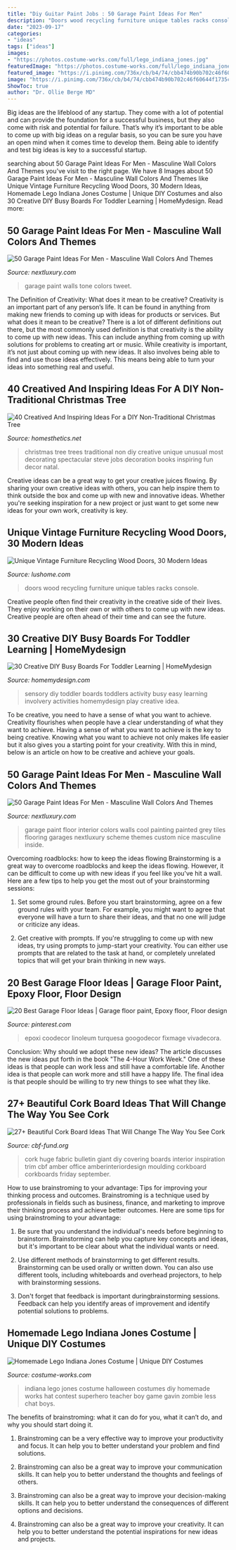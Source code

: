 ```yaml
---
title: "Diy Guitar Paint Jobs : 50 Garage Paint Ideas For Men"
description: "Doors wood recycling furniture unique tables racks console"
date: "2023-09-17"
categories:
- "ideas"
tags: ["ideas"]
images:
- "https://photos.costume-works.com/full/lego_indiana_jones.jpg"
featuredImage: "https://photos.costume-works.com/full/lego_indiana_jones.jpg"
featured_image: "https://i.pinimg.com/736x/cb/b4/74/cbb474b90b702c46f60644f1735cc072.jpg"
image: "https://i.pinimg.com/736x/cb/b4/74/cbb474b90b702c46f60644f1735cc072.jpg"
ShowToc: true
author: "Dr. Ollie Berge MD"
---
```



Big ideas are the lifeblood of any startup. They come with a lot of potential and can provide the foundation for a successful business, but they also come with risk and potential for failure. That’s why it’s important to be able to come up with big ideas on a regular basis, so you can be sure you have an open mind when it comes time to develop them. Being able to identify and test big ideas is key to a successful startup.

	

		
searching about 50 Garage Paint Ideas For Men - Masculine Wall Colors And Themes you've visit to the right page. We have 8 Images about 50 Garage Paint Ideas For Men - Masculine Wall Colors And Themes like Unique Vintage Furniture Recycling Wood Doors, 30 Modern Ideas, Homemade Lego Indiana Jones Costume | Unique DIY Costumes and also 30 Creative DIY Busy Boards For Toddler Learning | HomeMydesign. Read more:
		
    
## 50 Garage Paint Ideas For Men - Masculine Wall Colors And Themes

<img loading=lazy src="http://nextluxury.com/wp-content/uploads/two-tone-paint-garage-walls-with-white-strip-in-middle.jpg" onerror="this.onerror=null;this.src='https://tse4.mm.bing.net/th?id=OIP._TSBOjkxO1sy6ZYnWNNVfAHaFj&amp;pid=15.1';" alt="50 Garage Paint Ideas For Men - Masculine Wall Colors And Themes">

_Source: nextluxury.com_

>garage paint walls tone colors tweet. 

	

The Definition of Creativity: What does it mean to be creative?
Creativity is an important part of any person’s life. It can be found in anything from making new friends to coming up with ideas for products or services. But what does it mean to be creative? There is a lot of different definitions out there, but the most commonly used definition is that creativity is the ability to come up with new ideas. This can include anything from coming up with solutions for problems to creating art or music. While creativity is important, it’s not just about coming up with new ideas. It also involves being able to find and use those ideas effectively. This means being able to turn your ideas into something real and useful.

    
## 40 Creatived And Inspiring Ideas For A DIY Non-Traditional Christmas Tree

<img loading=lazy src="http://cdn.homesthetics.net/wp-content/uploads/2014/12/1-40-Creative-and-Inspiring-Ideas-For-a-DIY-Non-Traditional-Christmas-Tree-Project-homesthetics-1.jpg" onerror="this.onerror=null;this.src='https://tse2.mm.bing.net/th?id=OIP.Jy7aNc6AhaETSX4ld8xv_QHaJ4&amp;pid=15.1';" alt="40 Creatived And Inspiring Ideas For a DIY Non-Traditional Christmas Tree">

_Source: homesthetics.net_

>christmas tree trees traditional non diy creative unique unusual most decorating spectacular steve jobs decoration books inspiring fun decor natal. 

	

Creative ideas can be a great way to get your creative juices flowing. By sharing your own creative ideas with others, you can help inspire them to think outside the box and come up with new and innovative ideas. Whether you're seeking inspiration for a new project or just want to get some new ideas for your own work, creativity is key.

    
## Unique Vintage Furniture Recycling Wood Doors, 30 Modern Ideas

<img loading=lazy src="https://www.lushome.com/wp-content/uploads/2014/06/recycling-wood-doors-vintage-furniture-racks-console-tables-5.jpg" onerror="this.onerror=null;this.src='https://tse3.mm.bing.net/th?id=OIP.d3DXKrka4njQ0JypYe7rwwAAAA&amp;pid=15.1';" alt="Unique Vintage Furniture Recycling Wood Doors, 30 Modern Ideas">

_Source: lushome.com_

>doors wood recycling furniture unique tables racks console. 

	

Creative people often find their creativity in the creative side of their lives. They enjoy working on their own or with others to come up with new ideas. Creative people are often ahead of their time and can see the future.

    
## 30 Creative DIY Busy Boards For Toddler Learning | HomeMydesign

<img loading=lazy src="http://homemydesign.com/wp-content/uploads/2019/09/diy-toddler-busy-boards-ideas.jpg" onerror="this.onerror=null;this.src='https://tse3.mm.bing.net/th?id=OIP.pp_bjzic5XME5Hq2w8znEAHaKK&amp;pid=15.1';" alt="30 Creative DIY Busy Boards For Toddler Learning | HomeMydesign">

_Source: homemydesign.com_

>sensory diy toddler boards toddlers activity busy easy learning involvery activities homemydesign play creative idea. 

	

To be creative, you need to have a sense of what you want to achieve.
Creativity flourishes when people have a clear understanding of what they want to achieve. Having a sense of what you want to achieve is the key to being creative. Knowing what you want to achieve not only makes life easier but it also gives you a starting point for your creativity. With this in mind, below is an article on how to be creative and achieve your goals.

    
## 50 Garage Paint Ideas For Men - Masculine Wall Colors And Themes

<img loading=lazy src="http://nextluxury.com/wp-content/uploads/cool-grey-and-red-garage-paint-ideas.jpg" onerror="this.onerror=null;this.src='https://tse4.mm.bing.net/th?id=OIP.gN92dv9G9MB53Bu5Fk6n3QHaFj&amp;pid=15.1';" alt="50 Garage Paint Ideas For Men - Masculine Wall Colors And Themes">

_Source: nextluxury.com_

>garage paint floor interior colors walls cool painting painted grey tiles flooring garages nextluxury scheme themes custom nice masculine inside. 

	

Overcoming roadblocks: how to keep the ideas flowing
Brainstorming is a great way to overcome roadblocks and keep the ideas flowing. However, it can be difficult to come up with new ideas if you feel like you've hit a wall. Here are a few tips to help you get the most out of your brainstorming sessions:
1. Set some ground rules. Before you start brainstorming, agree on a few ground rules with your team. For example, you might want to agree that everyone will have a turn to share their ideas, and that no one will judge or criticize any ideas.

2. Get creative with prompts. If you're struggling to come up with new ideas, try using prompts to jump-start your creativity. You can either use prompts that are related to the task at hand, or completely unrelated topics that will get your brain thinking in new ways.


    
## 20 Best Garage Floor Ideas | Garage Floor Paint, Epoxy Floor, Floor Design

<img loading=lazy src="https://i.pinimg.com/736x/cb/b4/74/cbb474b90b702c46f60644f1735cc072.jpg" onerror="this.onerror=null;this.src='https://tse2.mm.bing.net/th?id=OIP.eZV75PFalk2Hed2Gui1O1gHaLH&amp;pid=15.1';" alt="20 Best Garage Floor Ideas | Garage floor paint, Epoxy floor, Floor design">

_Source: pinterest.com_

>epoxi coodecor linoleum turquesa googodecor fixmage vivadecora. 

	

Conclusion: Why should we adopt these new ideas?
The article discusses the new ideas put forth in the book "The 4-Hour Work Week." One of these ideas is that people can work less and still have a comfortable life. Another idea is that people can work more and still have a happy life. The final idea is that people should be willing to try new things to see what they like.

    
## 27+ Beautiful Cork Board Ideas That Will Change The Way You See Cork

<img loading=lazy src="http://cbf-fund.org/wp-content/uploads/2017/10/big-cork-board.jpg" onerror="this.onerror=null;this.src='https://tse3.mm.bing.net/th?id=OIP.uppXQRSMoSTUXmL22AOi2gHaFj&amp;pid=15.1';" alt="27+ Beautiful Cork Board Ideas That Will Change The Way You See Cork">

_Source: cbf-fund.org_

>cork huge fabric bulletin giant diy covering boards interior inspiration trim cbf amber office amberinteriordesign moulding corkboard corkboards friday september. 

	

How to use brainstroming to your advantage: Tips for improving your thinking process and outcomes.
Brainstroming is a technique used by professionals in fields such as business, finance, and marketing to improve their thinking process and achieve better outcomes. Here are some tips for using brainstroming to your advantage: 
1. Be sure that you understand the individual's needs before beginning to brainstorm. Brainstorming can help you capture key concepts and ideas, but it's important to be clear about what the individual wants or need.

2. Use different methods of brainstorming to get different results. Brainstorming can be used orally or written down. You can also use different tools, including whiteboards and overhead projectors, to help with brainstorming sessions.

3. Don't forget that feedback is important duringbrainstorming sessions. Feedback can help you identify areas of improvement and identify potential solutions to problems.

    
## Homemade Lego Indiana Jones Costume | Unique DIY Costumes

<img loading=lazy src="https://photos.costume-works.com/full/lego_indiana_jones.jpg" onerror="this.onerror=null;this.src='https://tse4.mm.bing.net/th?id=OIP.H7XEIaKfZBcGACd2lWZ5GgHaRS&amp;pid=15.1';" alt="Homemade Lego Indiana Jones Costume | Unique DIY Costumes">

_Source: costume-works.com_

>indiana lego jones costume halloween costumes diy homemade works hat contest superhero teacher boy game gavin zombie less chat boys. 

	

The benefits of brainstroming: what it can do for you, what it can’t do, and why you should start doing it.
1. Brainstroming can be a very effective way to improve your productivity and focus. It can help you to better understand your problem and find solutions.
2. Brainstroming can also be a great way to improve your communication skills. It can help you to better understand the thoughts and feelings of others.

3. Brainstroming can also be a great way to improve your decision-making skills. It can help you to better understand the consequences of different options and decisions.

4. Brainstroming can also be a great way to improve your creativity. It can help you to better understand the potential inspirations for new ideas and projects.

